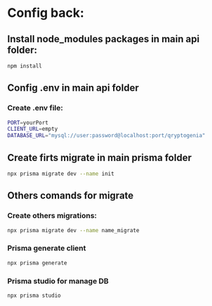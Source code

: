 
# Config back:

## Install node_modules packages in main api folder:
```bash
npm install
```

## Config .env in main api folder
### Create .env file:

```bash
PORT=yourPort
CLIENT_URL=empty
DATABASE_URL="mysql://user:password@localhost:port/qryptogenia"
```

## Create firts migrate in main prisma folder
```bash
npx prisma migrate dev --name init
```

## Others comands for migrate
### Create others migrations:
```bash
npx prisma migrate dev --name name_migrate
```
### Prisma generate client
```bash
npx prisma generate 
```
### Prisma studio for manage DB
```bash
npx prisma studio 
```
